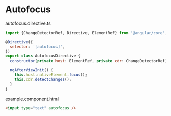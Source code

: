 # Autofocus

autofocus.directive.ts
```js
import {ChangeDetectorRef, Directive, ElementRef} from '@angular/core';

@Directive({
  selector: '[autofocus]',
})
export class AutofocusDirective {
  constructor(private host: ElementRef, private cdr: ChangeDetectorRef) {}

  ngAfterViewInit() {
    this.host.nativeElement.focus();
    this.cdr.detectChanges();
  }
}
```

example.component.html
```html
<input type="text" autofocus />
```